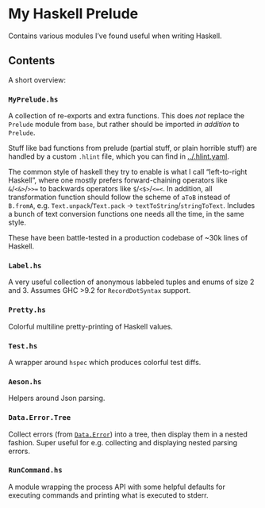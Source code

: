 # My Haskell Prelude

Contains various modules I’ve found useful when writing Haskell.

## Contents

A short overview:

### `MyPrelude.hs`

A collection of re-exports and extra functions. This does *not* replace the `Prelude` module from `base`, but rather should be imported *in addition* to `Prelude`.

Stuff like bad functions from prelude (partial stuff, or plain horrible stuff) are handled by a custom `.hlint` file, which you can find in [../.hlint.yaml]().

The common style of haskell they try to enable is what I call “left-to-right Haskell”,
where one mostly prefers forward-chaining operators like `&`/`<&>`/`>>=` to backwards operators like `$`/`<$>`/`<=<`. In addition, all transformation function should follow the scheme of `aToB` instead of `B.fromA`, e.g. `Text.unpack`/`Text.pack` -> `textToString`/`stringToText`. Includes a bunch of text conversion functions one needs all the time, in the same style.

These have been battle-tested in a production codebase of ~30k lines of Haskell.

### `Label.hs`

A very useful collection of anonymous labbeled tuples and enums of size 2 and 3. Assumes GHC >9.2 for `RecordDotSyntax` support.

### `Pretty.hs`

Colorful multiline pretty-printing of Haskell values.

### `Test.hs`

A wrapper around `hspec` which produces colorful test diffs.

### `Aeson.hs`

Helpers around Json parsing.

### `Data.Error.Tree`

Collect errors (from [`Data.Error`](https://hackage.haskell.org/package/error-1.0.0.0/docs/Data-Error.html)) into a tree, then display them in a nested fashion. Super useful for e.g. collecting and displaying nested parsing errors.

### `RunCommand.hs`

A module wrapping the process API with some helpful defaults for executing commands and printing what is executed to stderr.
